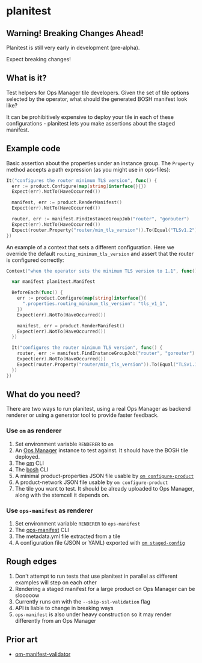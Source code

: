 # planitest

## Warning! Breaking Changes Ahead!

Planitest is still very early in development (pre-alpha).

Expect breaking changes!

## What is it?

Test helpers for Ops Manager tile developers. Given the set of tile options selected by the operator, what should the generated BOSH manifest look like?

It can be prohibitively expensive to deploy your tile in each of these configurations - planitest lets you make assertions about the staged manifest.

## Example code

Basic assertion about the properties under an instance group. The `Property` method accepts a path expression (as you might use in ops-files):

```go
It("configures the router minimum TLS version", func() {
  err := product.Configure(map[string]interface{}{})
  Expect(err).NotTo(HaveOccurred())

  manifest, err := product.RenderManifest()
  Expect(err).NotTo(HaveOccurred())

  router, err := manifest.FindInstanceGroupJob("router", "gorouter")
  Expect(err).NotTo(HaveOccurred())
  Expect(router.Property("router/min_tls_version")).To(Equal("TLSv1.2"))
})
```

An example of a context that sets a different configuration. Here we override the default `routing_minimum_tls_version` and assert that the router is configured correctly:

```go
Context("when the operator sets the minimum TLS version to 1.1", func() {

  var manifest planitest.Manifest

  BeforeEach(func() {
    err := product.Configure(map[string]interface{}{
      ".properties.routing_minimum_tls_version": "tls_v1_1",
    })
    Expect(err).NotTo(HaveOccurred())

    manifest, err = product.RenderManifest()
    Expect(err).NotTo(HaveOccurred())
  })

  It("configures the router minimum TLS version", func() {
    router, err := manifest.FindInstanceGroupJob("router", "gorouter")
    Expect(err).NotTo(HaveOccurred())
    Expect(router.Property("router/min_tls_version")).To(Equal("TLSv1.1"))
  })
})
```

## What do you need?

There are two ways to run planitest, using a real Ops Manager as backend
renderer or using a generator tool to provide faster feedback.

### Use `om` as renderer
1. Set environment variable `RENDERER` to `om`
1. An [Ops Manager](https://docs.pivotal.io/pivotalcf/1-12/customizing/) instance to test against. It should have the BOSH tile deployed.
1. The [om](https://github.com/pivotal-cf/om) CLI
1. The [bosh](https://bosh.io/docs/cli-v2.html#install) CLI
1. A minimal product-properties JSON file usable by [`om configure-product`](https://github.com/pivotal-cf/om/blob/master/docs/configure-product/README.md)
1. A product-network JSON file usable by `om configure-product`
1. The tile you want to test. It should be already uploaded to Ops Manager, along with the stemcell it depends on.

### Use `ops-manifest` as renderer
1. Set environment variable `RENDERER` to `ops-manifest`
1. The [ops-manifest](https://github.com/pivotal-cf/ops-manifest) CLI
1. The metadata.yml file extracted from a tile
1. A configuration file (JSON or YAML) exported with [`om staged-config`](https://github.com/pivotal-cf/om/blob/master/docs/staged-config/README.md)

## Rough edges

1. Don't attempt to run tests that use planitest in parallel as different examples will step on each other
1. Rendering a staged manifest for a large product on Ops Manager can be slooooow
1. Currently runs om with the `--skip-ssl-validation` flag
1. API is liable to change in breaking ways
1. `ops-manifest` is also under heavy construction so it may render differently
   from an Ops Manager

## Prior art

* [om-manifest-validator](https://github.com/pivotal-cf-experimental/om-manifest-validator)
